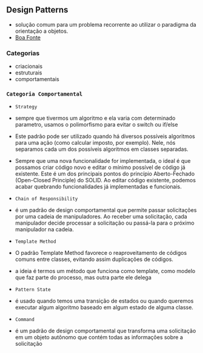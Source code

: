 ## Design Patterns
- solução comum para um problema recorrente ao utilizar o paradigma da orientação a objetos.
- [Boa Fonte](https://refactoring.guru/design-patterns/chain-of-responsibility)

### Categorias
- criacionais
- estruturais
- comportamentais

### `Categoria Comportamental`
- `Strategy`
- sempre que tivermos um algoritmo e ela varia com determinado parametro, usamos o polimorfismo para evitar o switch ou if/else
- Este padrão pode ser utilizado quando há diversos possíveis algoritmos para uma ação (como calcular imposto, por exemplo). Nele, nós separamos cada um dos possíveis algoritmos em classes separadas.
- Sempre que uma nova funcionalidade for implementada, o ideal é que possamos criar código novo e editar o mínimo possível de código já existente. Este é um dos principais pontos do princípio Aberto-Fechado (Open-Closed Principle) do SOLID. Ao editar código existente, podemos acabar quebrando funcionalidades já implementadas e funcionais.

- `Chain of Responsibility`
- é um padrão de design comportamental que permite passar solicitações por uma cadeia de manipuladores. Ao receber uma solicitação, cada manipulador decide processar a solicitação ou passá-la para o próximo manipulador na cadeia.

- `Template Method` 
- O padrão Template Method favorece o reaproveitamento de códigos comuns entre classes, evitando assim duplicações de códigos.
- a ideia é termos um método que funciona como template, como modelo que faz parte do processo, mas outra parte ele delega 

- `Pattern State`
- é usado quando temos uma transição de estados ou quando queremos executar algum algoritmo baseado em algum estado de alguma classe. 

- `Command`
- é um padrão de design comportamental que transforma uma solicitação em um objeto autônomo que contém todas as informações sobre a solicitação

